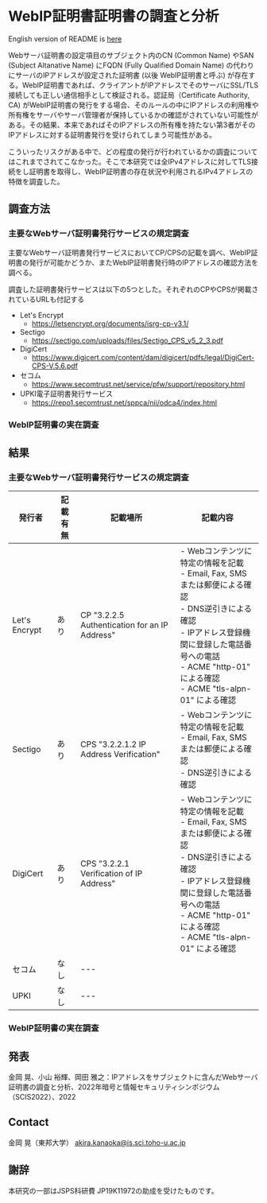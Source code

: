WebIP証明書証明書の調査と分析
====
English version of README is [here](/README.md)

Webサーバ証明書の設定項目のサブジェクト内のCN (Common Name) やSAN (Subject Altanative Name) にFQDN (Fully Qualified Domain Name) の代わりにサーバのIPアドレスが設定された証明書 (以後 WebIP証明書と呼ぶ) が存在する。WebIP証明書であれば、クライアントがIPアドレスでそのサーバにSSL/TLS接続しても正しい通信相手として検証される。認証局（Certificate Authority, CA) がWebIP証明書の発行をする場合、そのルールの中にIPアドレスの利用権や所有権をサーバやサーバ管理者が保持しているかの確認がされていない可能性がある。その結果、本来であればそのIPアドレスの所有権を持たない第3者がそのIPアドレスに対する証明書発行を受けられてしまう可能性がある。

こういったリスクがある中で、どの程度の発行が行われているかの調査についてはこれまでされてこなかった。そこで本研究では全IPv4アドレスに対してTLS接続をし証明書を取得し、WebIP証明書の存在状況や利用されるIPv4アドレスの特徴を調査した。

## 調査方法
### 主要なWebサーバ証明書発行サービスの規定調査
主要なWebサーバ証明書発行サービスにおいてCP/CPSの記載を調べ、WebIP証明書の発行が可能かどうか、またWebIP証明書発行時のIPアドレスの確認方法を調べる。

調査した証明書発行サービスは以下の5つとした。それぞれのCPやCPSが掲載されているURLも付記する
- Let's Encrypt
  - https://letsencrypt.org/documents/isrg-cp-v3.1/
- Sectigo
  - https://sectigo.com/uploads/files/Sectigo_CPS_v5_2_3.pdf
- DigiCert
  - https://www.digicert.com/content/dam/digicert/pdfs/legal/DigiCert-CPS-V.5.6.pdf
- セコム
  - https://www.secomtrust.net/service/pfw/support/repository.html
- UPKI電子証明書発行サービス
  - https://repo1.secomtrust.net/sppca/nii/odca4/index.html


### WebIP証明書の実在調査



## 結果

### 主要なWebサーバ証明書発行サービスの規定調査
|発行者|記載有無|記載場所|記載内容|
----|----|----|----
|Let's Encrypt|あり|CP "3.2.2.5 Authentication for an IP Address"|- Webコンテンツに特定の情報を記載<br>- Email, Fax, SMSまたは郵便による確認<br>- DNS逆引きによる確認<br>- IPアドレス登録機関に登録した電話番号への電話<br>- ACME "http-01" による確認<br>- ACME "tls-alpn-01" による確認|
|Sectigo|あり|CPS "3.2.2.1.2 IP Address Verification"|- Webコンテンツに特定の情報を記載<br>- Email, Fax, SMSまたは郵便による確認<br>- DNS逆引きによる確認|
|DigiCert|あり|CPS "3.2.2.1 Verification of IP Address"|- Webコンテンツに特定の情報を記載<br>- Email, Fax, SMSまたは郵便による確認<br>- DNS逆引きによる確認<br>- IPアドレス登録機関に登録した電話番号への電話<br>- ACME "http-01" による確認<br>- ACME "tls-alpn-01" による確認|
|セコム|なし|---||
|UPKI|なし|---||



### WebIP証明書の実在調査


## 発表
金岡 晃、小山 裕輝、岡田 雅之：IPアドレスをサブジェクトに含んだWebサーバ証明書の調査と分析、2022年暗号と情報セキュリティシンポジウム（SCIS2022）、2022

## Contact
金岡 晃（東邦大学）
akira.kanaoka@is.sci.toho-u.ac.jp

## 謝辞
本研究の一部はJSPS科研費 JP19K11972の助成を受けたものです。

